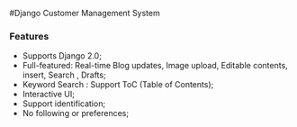 #Django Customer Management System


### Features

- Supports Django 2.0;
- Full-featured: Real-time Blog updates, Image upload, Editable contents, insert, Search , Drafts;
- Keyword Search : Support ToC (Table of Contents);
- Interactive UI;
- Support identification;
- No following or preferences;
